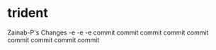 # trident

Zainab-P's Changes
-e
-e
-e
commit 
commit 
commit 
commit 
commit 
commit 
commit 
commit 
commit 
